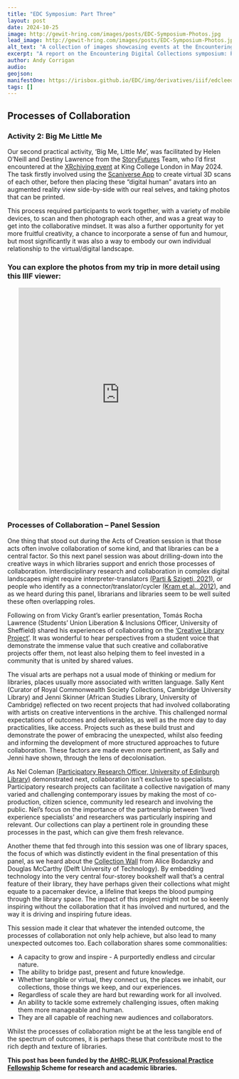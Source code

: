 ```yaml
---
title: "EDC Symposium: Part Three"
layout: post
date: 2024-10-25
image: http://gewit-hring.com/images/posts/EDC-Symposium-Photos.jpg
lead_image: http://gewit-hring.com/images/posts/EDC-Symposium-Photos.jpg
alt_text: "A collection of images showcasing events at the Encountering Digital Collections symposium"
excerpt: "A report on the Encountering Digital Collections symposium: Processes of Collaboration. (Part Three of ???)"
author: Andy Corrigan
audio:
geojson: 
manifestOne: https://irisbox.github.io/EDC/img/derivatives/iiif/edcleeds/manifest.json
tags: []
---
```

## Processes of Collaboration

### Activity 2: Big Me Little Me

Our second practical activity, ‘Big Me, Little Me’, was facilitated by Helen O’Neill and Destiny Lawrence from the [StoryFutures](https://www.storyfutures.com/) Team, who I’d first encountered at the [XRchiving event](https://gewit-hring.com/journal/xrchiving/) at King College London in  May 2024. The task firstly involved using the [Scaniverse App](https://scaniverse.com/) to create virtual 3D scans of each other, before then placing these “digital human” avatars into an augmented reality view side-by-side with our real selves, and taking photos that can be printed. 

This process required participants to work together, with a variety of mobile devices, to scan and then photograph each other, and was a great way to get into the collaborative mindset. It was also a further opportunity for yet more fruitful creativity, a chance to incorporate a sense of fun and humour, but most significantly it was also a way to embody our own individual relationship to the virtual/digital landscape.

### You can explore the photos from my trip in more detail using this IIIF viewer:

<p align="center"><iframe src="https://fitzmuseum.cam.ac.uk/uv.html#?manifest={{ page.manifestOne }}&c=0&m=0&cv=0&config=&locales=en-GB:English (GB),cy-GB:Cymraeg,fr-FR:Français (FR),pl-PL:Polski,sv-SE:Svenska&r=0" width="90%" height="500" allowfullscreen frameborder="0"></iframe></p>

### Processes of Collaboration – Panel Session

One thing that stood out during the Acts of Creation session is that those acts often involve collaboration of some kind, and that libraries can be a central factor. So this next panel session was about drilling-down into the creative ways in which libraries support and enrich those processes of collaboration. Interdisciplinary research and collaboration in complex digital landscapes might require interpreter-translators [(Parti & Szigeti, 2021)](https://doi.org/10.1080/23311886.2021.1970880), or people who identify as a connector/translator/cycler [(Kram et al., 2012)](https://doi.org/10.1177/0021886312439097), and as we heard during this panel, librarians and libraries seem to be well suited these often overlapping roles.  

Following on from Vicky Grant’s earlier presentation, Tomás Rocha Lawrence (Students’ Union Liberation & Inclusions Officer, University of Sheffield) shared his experiences of collaborating on the [‘Creative Library Project’](https://sites.google.com/sheffield.ac.uk/thecreativelibrary). It was wonderful to hear perspectives from a student voice that demonstrate the immense value that such creative and collaborative projects offer them, not least also helping them to feel invested in a community that is united by shared values. 

The visual arts are perhaps not a usual mode of thinking or medium for libraries, places usually more associated with written language. Sally Kent (Curator of Royal Commonwealth Society Collections, Cambridge University Library) and Jenni Skinner (African Studies Library, University of Cambridge) reflected on two recent projects that had involved collaborating with artists on creative interventions in the archive. This challenged normal expectations of outcomes and deliverables, as well as the more day to day practicalities, like access. Projects such as these build trust and demonstrate the power of embracing the unexpected, whilst also feeding and informing the development of more structured approaches to future collaboration. These factors are made even more pertinent, as Sally and Jenni have shown, through the lens of decolonisation. 

As Nel Coleman [(Participatory Research Officer, University of Edinburgh Library)]( https://library.ed.ac.uk/research-support/participation) demonstrated next, collaboration isn’t exclusive to specialists. Participatory research projects can facilitate a collective navigation of many varied and challenging contemporary issues by making the most of co-production, citizen science, community led research and involving the public. Nel’s focus on the importance of the partnership between ‘lived experience specialists’ and researchers was particularly inspiring and relevant. Our collections can play a pertinent role in grounding these processes in the past, which can give them fresh relevance. 

Another theme that fed through into this session was one of library spaces, the focus of which was distinctly evident in the final presentation of this panel, as we heard about the [Collection Wall]( https://www.tudelft.nl/library/collection-wall) from Alice Bodanzky and Douglas McCarthy (Delft University of Technology). By embedding technology into the very central four-storey bookshelf wall that’s a central feature of their library, they have perhaps given their collections what might equate to a pacemaker device, a lifeline that keeps the blood pumping through the library space. The impact of this project might not be so keenly inspiring without the collaboration that it has involved and nurtured, and the way it is driving and inspiring future ideas. 

This session made it clear that whatever the intended outcome, the processes of collaboration not only help achieve, but also lead to many unexpected outcomes too. Each collaboration shares some commonalities:
- A capacity to grow and inspire - A purportedly endless and circular nature. 
- The ability to bridge past, present and future knowledge.
- Whether tangible or virtual, they connect us, the places we inhabit, our collections, those things we keep, and our experiences. 
- Regardless of scale they are hard but rewarding work for all involved. 
- An ability to tackle some extremely challenging issues, often making them more manageable and human.
- They are all capable of reaching new audiences and collaborators. 

Whilst the processes of collaboration might be at the less tangible end of the spectrum of outcomes, it is perhaps these that contribute most to the rich depth and texture of libraries. 

**This post has been funded by the [AHRC-RLUK Professional Practice Fellowship](https://www.rluk.ac.uk/ppfs-fellows-2/) Scheme for research and academic libraries.**  
